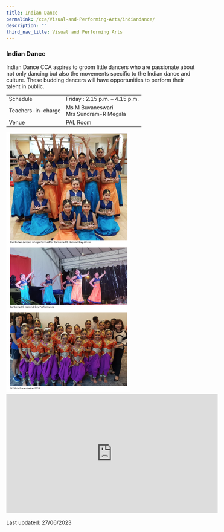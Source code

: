 ```yaml
---
title: Indian Dance
permalink: /cca/Visual-and-Performing-Arts/indiandance/
description: ""
third_nav_title: Visual and Performing Arts
---
```

### Indian Dance

Indian Dance CCA aspires to groom little dancers who are passionate about not only dancing but also the movements specific to the Indian dance and culture. These budding dancers will have opportunities to perform their talent in public.

|  |  |
|---|---|
| Schedule | Friday : 2.15 p.m. – 4.15 p.m. |
| Teachers-in-charge | Ms M Buvaneswari <br>Mrs Sundram-R Megala  |
|  Venue | PAL Room |

<img src="/images/idance.png" style="width:65%">

<div class="bp-youtube">

<iframe width="560" height="315" src="https://www.youtube.com/embed/b7XAueKUU9E" title="YouTube video player" frameborder="0" allow="accelerometer; autoplay; clipboard-write; encrypted-media; gyroscope; picture-in-picture" allowfullscreen=""></iframe>

</div>

Last updated: 27/06/2023